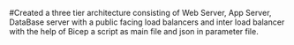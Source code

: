#Created a three tier architecture consisting of Web Server, App Server, DataBase server with a public facing load balancers and inter load balancer with the help of Bicep a script as main file and json in parameter file.
